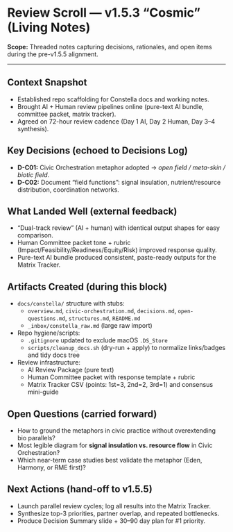 # Review Scroll — v1.5.3 “Cosmic” (Living Notes)

**Scope:** Threaded notes capturing decisions, rationales, and open items during the pre-v1.5.5 alignment.

---

## Context Snapshot
- Established repo scaffolding for Constella docs and working notes.
- Brought AI + Human review pipelines online (pure-text AI bundle, committee packet, matrix tracker).
- Agreed on 72-hour review cadence (Day 1 AI, Day 2 Human, Day 3–4 synthesis).

## Key Decisions (echoed to Decisions Log)
- **D-C01:** Civic Orchestration metaphor adopted → *open field / meta-skin / biotic field*.
- **D-C02:** Document “field functions”: signal insulation, nutrient/resource distribution, coordination networks.

## What Landed Well (external feedback)
- “Dual-track review” (AI + human) with identical output shapes for easy comparison.
- Human Committee packet tone + rubric (Impact/Feasibility/Readiness/Equity/Risk) improved response quality.
- Pure-text AI bundle produced consistent, paste-ready outputs for the Matrix Tracker.

## Artifacts Created (during this block)
- `docs/constella/` structure with stubs:
  - `overview.md`, `civic-orchestration.md`, `decisions.md`, `open-questions.md`, `structures.md`, `README.md`
  - `_inbox/constella_raw.md` (large raw import)
- Repo hygiene/scripts:
  - `.gitignore` updated to exclude macOS `.DS_Store`
  - `scripts/cleanup_docs.sh` (dry-run + apply) to normalize links/badges and tidy docs tree
- Review infrastructure:
  - AI Review Package (pure text)
  - Human Committee packet with response template + rubric
  - Matrix Tracker CSV (points: 1st=3, 2nd=2, 3rd=1) and consensus mini-guide

## Open Questions (carried forward)
- How to ground the metaphors in civic practice without overextending bio parallels?
- Most legible diagram for **signal insulation vs. resource flow** in Civic Orchestration?
- Which near-term case studies best validate the metaphor (Eden, Harmony, or RME first)?

## Next Actions (hand-off to v1.5.5)
- Launch parallel review cycles; log all results into the Matrix Tracker.
- Synthesize top-3 priorities, partner overlap, and repeated bottlenecks.
- Produce Decision Summary slide + 30–90 day plan for #1 priority.